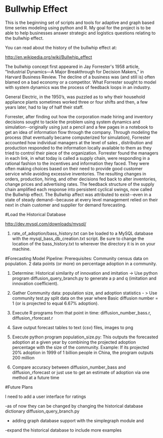 Bullwhip Effect
===============

This is the beginning set of scripts and tools for adaptive and graph based time series modeling using python and R. 
My goal for the project is to be able to help businesses answer strategic and logistics questions relating to the bullwhip effect.

You can read about the history of the bullwhip effect at:

http://en.wikipedia.org/wiki/Bullwhip_effect

The bullwhip concept first appeared in Jay Forrester's 1958 article, "Industrial Dynamics—A Major Breakthrough
for Decision Makers," in Harvard Business Review.  The decline of a business was (and still is) often blamed 
on a bad economy or a competitor.  What Forrester sought to model with system dynamics was the process of feedback loops in an industry. 

General Electric, in the 1950’s, was puzzled as to why their household appliance plants sometimes worked three or four shifts and then, a few years later, had to lay of half their staff.

Forrester, after finding out how the corporation made hiring and inventory decisions sought to tackle the problem using system dynamics and simulation--originally using just a pencil and a few pages in a notebook to get an idea of information flow through the company. Through modeling the process (that eventually became computerized for simulation), Forrester accounted how individual managers at the level of sales , distribution and production responded to the information locally available to them as they tried to control their piece of the organization.
Forrester found the managers in each link, in what today is called a supply chain, were responding in a rational fashion to the incentives and information they faced. They were often making choices based on their need to provide good customer service while avoiding excessive inventories. The resulting changes in orders, production, hiring, and other decisions fed back to alter inventories, change prices and advertising rates. The feedback structure of the supply chain amplified each response into persistent cyclical swings, now called the Bullwhip effect. The Bullwhip affect was attributed to exist--even in a state of steady demand--because at every level management relied on their next in chain customer and supplier for demand forecasting. 

#Load the Historical Database
 
 http://dev.mysql.com/downloads/mysql/

1. rate_of_adoption/bass_history.txt can be loaded to a MySQL database with the mysql_bass_db_creation.txt script. Be sure to change the location of the bass_history.txt to wherever the directory it is in on your machine.

#Forecasting Model Pipeline: 
Prerequisites: Community census data on population. 2 data points (or more) on percentage adoption in a community. 

1. Determine:  Historical similarity of innovation and imitation -> Use python program diffusion_query_branch.py 
to generate a p and q (imitation and innovation coefficient).

2.	Gather Community data: population size, and adoption statistics - >  Use community test.py split data on the 
year where Basic diffusion number = 1 (or is projected to equal 6.67% adoption). 

3.	Execute R programs from that point in time: diffusion_number_bass.r, diffusion_rforecast.r

4.	Save output forecast tables to text (csv) files, images to png

5.	Execute python program population_size.py: This outputs the forecasted adoption at a given year by
combining the projected adoption percentage  with the size of the community. Example: If its projected 
20% adoption in 1999 of 1 billion people in China, the program outputs 200 million 

6.	Compare accuracy between diffusion_number_bass and diffusion_rforecast or just use to get an estimate 
of adoption via one method at a future time


#Future Plans

 I need to add a user interface for ratings
   
   -as of now they can be changed by changing the historical database dictionary diffusion_query_branch.py

  - adding graph database support with the simplegraph module and
 
   -expand the historical database to include more examples
